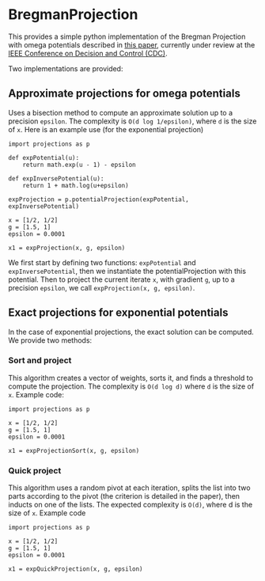 # BregmanProjection

This provides a simple python implementation of the Bregman Projection with omega potentials described in [this paper](http://www.eecs.berkeley.edu/~walid/papers/CDC-efficient-projection.pdf), currently under review at the [IEEE Conference on Decision and Control (CDC)](http://www.cdc2015.ctrl.titech.ac.jp/).

Two implementations are provided:

## Approximate projections for omega potentials
Uses a bisection method to compute an approximate solution up to a precision `epsilon`. The complexity is `O(d log 1/epsilon)`, where `d` is the size of `x`.
Here is an example use (for the exponential projection)
```
import projections as p

def expPotential(u):
    return math.exp(u - 1) - epsilon

def expInversePotential(u):
    return 1 + math.log(u+epsilon)

expProjection = p.potentialProjection(expPotential, expInversePotential)

x = [1/2, 1/2]
g = [1.5, 1]
epsilon = 0.0001

x1 = expProjection(x, g, epsilon)
```
We first start by defining two functions: `expPotential` and `expInversePotential`, then we instantiate the potentialProjection with this potential.
Then to project the current iterate `x`, with gradient `g`, up to a precision `epsilon`, we call `expProjection(x, g, epsilon)`.


## Exact projections for exponential potentials

In the case of exponential projections, the exact solution can be computed. We provide two methods:

### Sort and project
This algorithm creates a vector of weights, sorts it, and finds a threshold to compute the projection. The complexity is `O(d log d)` where `d` is the size of `x`.
Example code:
```
import projections as p

x = [1/2, 1/2]
g = [1.5, 1]
epsilon = 0.0001

x1 = expProjectionSort(x, g, epsilon)
```

### Quick project
This algorithm uses a random pivot at each iteration, splits the list into two parts according to the pivot (the criterion is detailed in the paper), then inducts on one of the lists. The expected complexity is `O(d)`, where d is the size of `x`.
Example code
```
import projections as p

x = [1/2, 1/2]
g = [1.5, 1]
epsilon = 0.0001

x1 = expQuickProjection(x, g, epsilon)
```
